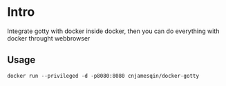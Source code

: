# Intro
Integrate gotty with docker inside docker, then you can do everything with docker throught webbrowser

## Usage

```
docker run --privileged -d -p8080:8080 cnjamesqin/docker-gotty
```
